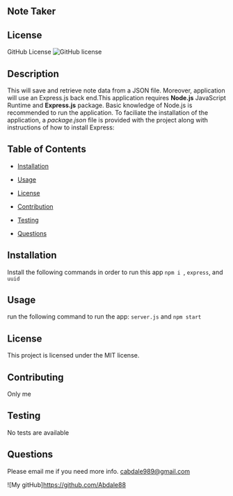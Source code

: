 
## Note Taker

## License
   GitHub License ![GitHub license](https://img.shields.io/badge/license-MIT-coral.svg)
   
## Description
 This  will save and retrieve note data from a JSON file. Moreover, application will use an Express.js back end.This application requires **Node.js** JavaScript Runtime and **Express.js** package. Basic knowledge of Node.js is recommended to run the application. To faciliate the installation of the application, a _package.json_ file is provided with the project along with instructions of how to install Express:  
   
   ## Table of Contents

   * [Installation](#installation)

   * [Usage](#usage)

   * [License](#license)

   * [Contribution](#contributing)

   * [Testing](#testing)

   * [Questions](#questions)

## Installation
  Install the following commands in order to run this app     `npm i `, `express`, and `uuid`

## Usage
 run the following command to run the app: `server.js` and `npm start`

## License
This project is licensed under the MIT license.
 
 

## Contributing
 Only me

## Testing
 No tests are available


## Questions
Please email me if you need more info.
cabdale989@gmail.com

![My gitHub]https://github.com/Abdale88
     
    

